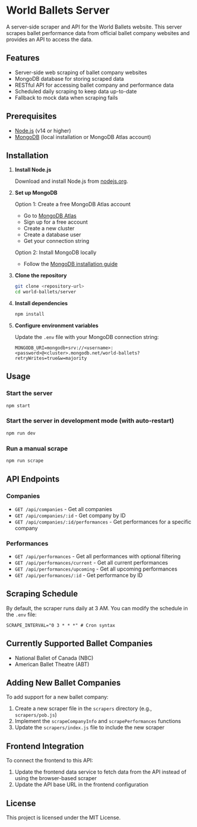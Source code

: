 # World Ballets Server

A server-side scraper and API for the World Ballets website. This server scrapes ballet performance data from official ballet company websites and provides an API to access the data.

## Features

- Server-side web scraping of ballet company websites
- MongoDB database for storing scraped data
- RESTful API for accessing ballet company and performance data
- Scheduled daily scraping to keep data up-to-date
- Fallback to mock data when scraping fails

## Prerequisites

- [Node.js](https://nodejs.org/) (v14 or higher)
- [MongoDB](https://www.mongodb.com/) (local installation or MongoDB Atlas account)

## Installation

1. **Install Node.js**

   Download and install Node.js from [nodejs.org](https://nodejs.org/).

2. **Set up MongoDB**

   Option 1: Create a free MongoDB Atlas account
   - Go to [MongoDB Atlas](https://www.mongodb.com/cloud/atlas)
   - Sign up for a free account
   - Create a new cluster
   - Create a database user
   - Get your connection string

   Option 2: Install MongoDB locally
   - Follow the [MongoDB installation guide](https://docs.mongodb.com/manual/installation/)

3. **Clone the repository**

   ```bash
   git clone <repository-url>
   cd world-ballets/server
   ```

4. **Install dependencies**

   ```bash
   npm install
   ```

5. **Configure environment variables**

   Update the `.env` file with your MongoDB connection string:

   ```
   MONGODB_URI=mongodb+srv://<username>:<password>@<cluster>.mongodb.net/world-ballets?retryWrites=true&w=majority
   ```

## Usage

### Start the server

```bash
npm start
```

### Start the server in development mode (with auto-restart)

```bash
npm run dev
```

### Run a manual scrape

```bash
npm run scrape
```

## API Endpoints

### Companies

- `GET /api/companies` - Get all companies
- `GET /api/companies/:id` - Get company by ID
- `GET /api/companies/:id/performances` - Get performances for a specific company

### Performances

- `GET /api/performances` - Get all performances with optional filtering
- `GET /api/performances/current` - Get all current performances
- `GET /api/performances/upcoming` - Get all upcoming performances
- `GET /api/performances/:id` - Get performance by ID

## Scraping Schedule

By default, the scraper runs daily at 3 AM. You can modify the schedule in the `.env` file:

```
SCRAPE_INTERVAL="0 3 * * *" # Cron syntax
```

## Currently Supported Ballet Companies

- National Ballet of Canada (NBC)
- American Ballet Theatre (ABT)

## Adding New Ballet Companies

To add support for a new ballet company:

1. Create a new scraper file in the `scrapers` directory (e.g., `scrapers/pob.js`)
2. Implement the `scrapeCompanyInfo` and `scrapePerformances` functions
3. Update the `scrapers/index.js` file to include the new scraper

## Frontend Integration

To connect the frontend to this API:

1. Update the frontend data service to fetch data from the API instead of using the browser-based scraper
2. Update the API base URL in the frontend configuration

## License

This project is licensed under the MIT License.
